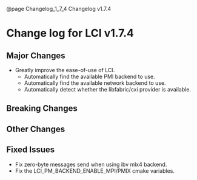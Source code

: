 @page Changelog_1_7_4 Changelog v1.7.4

# Change log for LCI v1.7.4

## Major Changes
- Greatly improve the ease-of-use of LCI.
  - Automatically find the available PMI backend to use.
  - Automatically find the available network backend to use.
  - Automatically detect whether the libfabric/cxi provider is available.

## Breaking Changes

## Other Changes

## Fixed Issues
- Fix zero-byte messages send when using ibv mlx4 backend.
- Fix the LCI_PM_BACKEND_ENABLE_MPI/PMIX cmake variables.